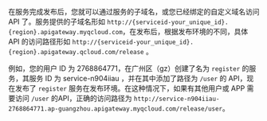 在服务完成发布后，您就可以通过服务的子域名，或您已经绑定的自定义域名访问 API 了。服务提供的子域名形如 `http://{serviceid-your_unique_id}.{region}.apigateway.myqcloud.com`，在发布后，根据发布环境的不同，具体 API 的访问路径形如 `http://{serviceid-your_unique_id}.{region}.apigateway.qcloud.com/release` 。

例如，您的用户 ID 为 2768864771，在广州区（gz）创建了名为 `register` 的服务，其服务 ID 为 service-n904iiau ，并在其中添加了路径为 `/user` 的 API，现在发布了 `register` 服务在发布环境。在这种情况下，如果有其他用户或 APP 需要访问 `/user` 的API，正确的访问路径为 `http://service-n904iiau-2768864771.ap-guangzhou.apigateway.myqcloud.com/release/user`。
